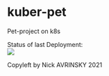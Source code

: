 # kuber-pet
Pet-project on k8s

Status of last Deployment:<br>
<img src="https://github.com/NikAvrinsky/kuber-pet/tree/master/.github/workflows/My-GitHubAction-Basics/badge.svg?branch-master"><br>

Copyleft by Nick AVRINSKY 2021
